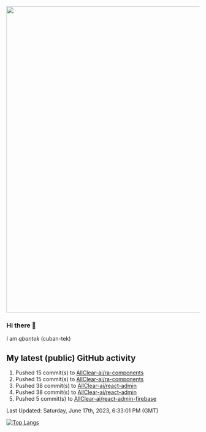 <img src="https://user-images.githubusercontent.com/1090192/231227350-b13c0797-9e41-42a4-ab5c-d0e234d2a3d2.png" width="800px" />

### Hi there 👋

I am *qbantek* (cuban-tek)

<!--
**qbantek/qbantek** is a ✨ _special_ ✨ repository because its `README.md` (this file) appears on your GitHub profile.

Here are some ideas to get you started:

- 🔭 I’m currently working on ...
- 🌱 I’m currently learning ...
- 👯 I’m looking to collaborate on ...
- 🤔 I’m looking for help with ...
- 💬 Ask me about ...
- 📫 How to reach me: ...
- 😄 Pronouns: ...
- ⚡ Fun fact: ...
-->

## My latest (public) GitHub activity
<!--RECENT_ACTIVITY:start-->
1. Pushed 15 commit(s) to [AllClear-ai/ra-components](https://github.com/AllClear-ai/ra-components)<br>
2. Pushed 15 commit(s) to [AllClear-ai/ra-components](https://github.com/AllClear-ai/ra-components)<br>
3. Pushed 38 commit(s) to [AllClear-ai/react-admin](https://github.com/AllClear-ai/react-admin)<br>
4. Pushed 38 commit(s) to [AllClear-ai/react-admin](https://github.com/AllClear-ai/react-admin)<br>
5. Pushed 5 commit(s) to [AllClear-ai/react-admin-firebase](https://github.com/AllClear-ai/react-admin-firebase)<br>
<!--RECENT_ACTIVITY:end-->

<!--RECENT_ACTIVITY:last_update-->
Last Updated: Saturday, June 17th, 2023, 6:33:01 PM (GMT)
<!--RECENT_ACTIVITY:last_update_end-->


[![Top Langs](https://github-readme-stats.vercel.app/api/top-langs/?username=qbantek&langs_count=10&hide_progress=true)](https://github.com/anuraghazra/github-readme-stats)
